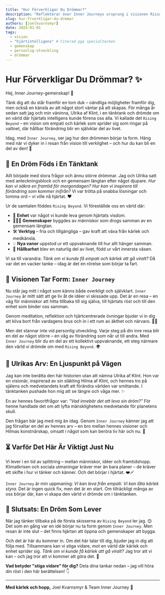 ```yaml
---
title: "Hur Förverkligar Du Drömmar?"
description: "Reflekterar över Inner Journeys ursprung i visionen Rising Beyond, samarbete, hjärtintelligens och en inbjudan till gemenskap för en bättre värld."
slug: hur-frverkligar-du-drmmar
authors: [joelkvarnsmyr]
date: 2025-01-01
tags:
  - vision
  - "hjärtintelligens" # Citerad pga specialtecken
  - gemenskap
  - personlig-utveckling
  - drömmar
---
```


# Hur Förverkligar Du Drömmar? ✨

Hej, Inner Journey-gemenskap! 👋

Tänk dig att du står framför en tom duk – oändliga möjligheter framför dig, men också en känsla av att något stort väntar på att skapas. För många år sedan satt jag och min väninna, Ulrika af Klint, i en tänktank och drömde om en värld där hjärtats intelligens kunde förena oss alla. Vi kallade det `Rising Beyond` – en vision om empati och kärlek som sprider sig som ringar på vattnet, där hållbar förändring blir en självklar del av livet.

Idag, med `Inner Journey`, ser jag hur den drömmen börjar ta form. Häng med när vi dyker in i resan från vision till verklighet – och hur du kan bli en del av den! 🚀

## 🌱 En Dröm Föds i En Tänktank

Allt började med stora frågor och ännu större drömmar. Jag och Ulrika satt med anteckningsblock och en gemensam längtan efter något djupare. *Hur kan vi säkra en framtid för morgondagen? Hur kan vi inspirera till förändring som kommer inifrån?* Vi var trötta på snabba lösningar och tomma ord – vi ville nå hjärtat. ❤️

Ur de samtalen föddes `Rising Beyond`. Vi föreställde oss en värld där:

-   🤝 **Enhet** var något vi kunde leva genom hjärtats visdom.
-   🧑‍🤝‍🧑 **Gemenskaper** byggdes av människor som drogs samman av en gemensam längtan.
-   🛠️ **Verktyg** – fria och tillgängliga – gav kraft att växa från kärlek och medkänsla.
-   💡 **Nya vanor** uppstod ur ett uppvaknande till hur allt hänger samman.
-   🌳 **Hållbarhet** blev en naturlig del av livet, född ur vårt innersta väsen.

Vi sa till varandra: *Tänk om vi kunde få empati och kärlek att gå viralt?* Då var det en vacker tanke – idag är det en rörelse som börjar ta fart.

## 🚀 Visionen Tar Form: `Inner Journey`

Nu står jag mitt i något som känns både overkligt och självklart. `Inner Journey` är mitt sätt att ge liv åt de idéer vi skissade upp. Det är en resa – en väg för människor att hitta tillbaka till sig själva, till hjärtats röst och till den enhet som binder oss samman.

Genom meditation, reflektion och hjärtcentrerade övningar bjuder vi in dig att kliva bort från vardagens brus och in i ett rum av äkthet och närvaro. 🧘‍♀️

Men det stannar inte vid personlig utveckling. Varje steg på din inre resa blir en del av något större – en våg av förändring som når ut till andra. Med `Inner Journey` blir du en del av ett kollektivt uppvaknande, ett steg närmare den värld vi drömde om med `Rising Beyond`. 🌍

## 🙏 Ulrikas Arv: En Ljuspunkt på Vägen

Jag kan inte berätta den här historien utan att nämna Ulrika af Klint. Hon var en visionär, inspirerad av sin släkting Hilma af Klint, och hennes tro på själens och medvetandets kraft att förändra världen var smittande. I tänktanken pushade hon mig att se längre och våga mer. ✨

En av hennes favoritfrågor var: *”Vad innebär det att leva sin dröm?”* För henne handlade det om att lyfta mänsklighetens medvetande för planetens skull.

Den frågan bär jag med mig än idag. Genom `Inner Journey` känner jag att jag förvaltar en del av hennes arv – en bro mellan hennes visioner och Hilmas konstnärskap, omsatt i något som kan beröra liv här och nu. 🎨

## ⏳ Varför Det Här Är Viktigt Just Nu

Vi lever i en tid av splittring – mellan människor, idéer och framtidshopp. Klimatkrisen och sociala utmaningar kräver mer än bara planer – de kräver ett skifte i hur vi tänker och känner. Och det börjar i hjärtat. ❤️‍🩹

`Inner Journey` är min uppmaning: *Vi kan leva från empati. Vi kan låta kärlek styra.* Det är ingen quick fix, men det är en start. Om tillräckligt många av oss börjar där, kan vi skapa den värld vi drömde om i tänktanken.

## 🤝 Slutsats: En Dröm Som Lever

När jag tänker tillbaka på de första skisserna av `Rising Beyond` ler jag. 😊 Det som en gång var en idé börjar nu ta form genom `Inner Journey`. Men resan är inte slut – det finns hjärtan att öppna och gemenskaper att bygga.

Och det är här du kommer in. Om det här talar till dig, bjuder jag in dig att följa med. Tillsammans kan vi stiga vidare, mot en värld där kärlek och enhet sprider sig. *Tänk om vi kunde få kärlek att gå viralt?* Jag tror att vi kan – och jag tror att vi kommer att göra det. 🌟

**Vad betyder "stiga vidare" för dig?** Dela dina tankar nedan – jag vill höra din röst i den här berättelsen! 👇

---

**Med kärlek och hopp,**
Joel Kvarnsmyr & Team Inner Journey 💖